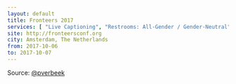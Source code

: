```yaml
---
layout: default
title: Fronteers 2017
services: [ "Live Captioning", "Restrooms: All-Gender / Gender-Neutral", "Dietary Accommodation", "Mobility Access", "Service Animals Welcome", "Transcript(s) Provided" ]
site: http://fronteersconf.org
city: Amsterdam, The Netherlands
from: 2017-10-06
to: 2017-10-07
---
```


Source: [@pverbeek](https://github.com/pverbeek)
